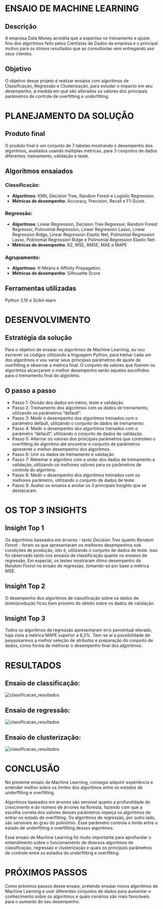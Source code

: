 # ENSAIO DE MACHINE LEARNING

## Descrição
A empresa Data Money acredita que a expertise no treinamento e ajuste fino dos algoritmos feito pelos Cientistas de Dados da empresa é o principal motivo para os ótimos resultados que as consultorias vem entregando aos seus clientes.

## Objetivo
O objetivo desse projeto é realizar ensaios com algoritmos de Classificação, Regressão e Clusterização, para estudar o impacto em seu desempenho, à medida em que são alterados os valores dos principais parâmetros de controle de overfitting e underfitting.


# PLANEJAMENTO DA SOLUÇÃO

## Produto final
O produto final é um conjunto de 7 tabelas mostrando o desempenho dos algoritmos, avaliados usando múltiplas métricas, para 3 conjuntos de dados diferentes: treinamento, validação e teste.

## Algoritmos ensaiados

### Classificação:
- <b>Algoritmos</b>: KNN, Decision Tree, Random Forest e Logistic Regression.
- <b>Métricas de desempenho</b>: Accuracy, Precision, Recall e F1-Score.

### Regressão:
- <b>Algoritmos</b>: Linear Regression, Decision Tree Regressor, Random Forest Regressor, Polinomial Regression, Linear Regression Lasso, Linear Regression Ridge, Linear Regression Elastic Net, Polinomial Regression Lasso, Polinomial Regression Ridge e Polinomial Regression Elastic Net.
- <b>Métricas de desempenho</b>: R2, MSE, RMSE, MAE e MAPE

### Agrupamento:
- <b>Algoritmos</b>: K-Means e Affinity Propagation.
- <b>Métricas de desempenho</b>: Silhouette Score

## Ferramentas utilizadas
Python 3.10 e Scikit-learn


# DESENVOLVIMENTO

## Estratégia da solução
Para o objetivo de ensaiar os algoritmos de Machine Learning, eu vou escrever os códigos utilizando a linguagem Python, para treinar cada um dos algoritmos e vou variar seus principais parâmetros de ajuste de overfitting e observar a métrica final.
O conjunto de valores que fizerem os algoritmos alcançarem o melhor desempenho serão aqueles escolhidos para o treinamento final do algoritmo.

## O passo a passo
- Passo 1: Divisão dos dados em treino, teste e validação.
- Passo 2: Treinamento dos algoritmos com os dados de treinamento, utilizando os parâmetros “default”.
- Passo 3: Medir o desempenho dos algoritmos treinados com o parâmetro default, utilizando o conjunto de dados de treinamento.
- Passo 4: Medir o desempenho dos algoritmos treinados com o parâmetro “default”, utilizando o conjunto de dados de validação.
- Passo 5: Alternar os valores dos principais parâmetros que controlam o overfitting do algoritmo até encontrar o conjunto de parâmetros apresente o melhor desempenho dos algoritmos.
- Passo 6: Unir os dados de treinamento e validação
- Passo 7: Retreinar o algoritmo com a união dos dados de treinamento e validação, utilizando os melhores valores para os parâmetros de controle do algoritmo.
- Passo 8: Medir o desempenho dos algoritmos treinados com os melhores parâmetro, utilizando o conjunto de dados de teste.
- Passo 9: Avaliar os ensaios e anotar os 3 principais Insights que se destacaram.


# OS TOP 3 INSIGHTS

## Insight Top 1
Os algoritmos baseados em árvores - tanto <i>Decision Tree</i> quanto <i>Random Forest</i> - foram os que apresentaram os melhores desempenhos sob condições de produção, isto é, utilizando o conjunto de dados de teste. Isso foi observado tanto nos ensaios de classificação quanto no ensaios de regressão. Em especial, os testes mostraram ótimo desempenho da <i>Random Forest</i> no ensaio de regressão, tomando-se por base a métrica MSE.

## Insight Top 2
O desempenho dos algoritmos de classificação sobre os dados de teste/produção ficou bem próximo do obtido sobre os dados de validação.

## Insight Top 3
Todos os algoritmos de regressão apresentaram erro percentual elevado, haja vista a métrica MAPE superior a 8,2%. Tem-se aí a possibilidade de pesquisarmos a melhor seleção de atributos e preparação do conjunto de dados, como forma de melhorar o desempenho final dos algoritmos.


# RESULTADOS

## Ensaio de classificação:
![classificacao_resultados](img/ensaio1_classificacao.png)

## Ensaio de regressão:
![classificacao_resultados](img/ensaio2_regressao.png)

## Ensaio de clusterização:
![classificacao_resultados](img/ensaio3_clusterizacao.png)


# CONCLUSÃO
No presente ensaio de Machine Learning, consegui adquirir experiência e entender melhor sobre os limites dos algoritmos entre os estados de underffiting e overfitting.

Algoritmos baseados em árvores são sensível quanto a profundidade do crescimento e do número de árvores na floresta, fazendo com que a escolha correta dos valores desses parâmetros impeça os algoritmos de entrar no estado de overfitting. Os algoritmos de regressão, por outro lado, são sensíveis ao grau do polinômio. Esse parâmetro controla o limite entre o estado de underfitting e overfitting desses algoritmos.

Esse ensaio de Machine Learning foi muito importante para aprofundar o entendimento sobre o funcionamento de diversos algoritmos de classificação, regressão e clusterização e quais os principais parâmetros de controle entre os estados de underfitting e overfitting.

# PRÓXIMOS PASSOS
Como próximos passos desse ensaio, pretendo ensaiar novos algoritmos de Machine Learning e usar diferentes conjuntos de dados para aumentar o conhecimento sobre os algoritmos e quais cenários são mais favoráveis para o aumento do seu desempenho.
